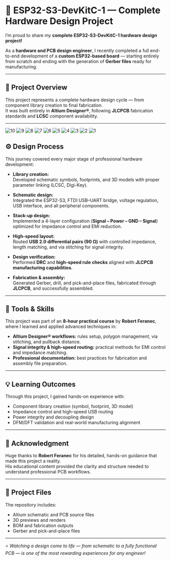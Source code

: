 # 🚀 ESP32-S3-DevKitC-1 — Complete Hardware Design Project

I’m proud to share my **complete ESP32-S3-DevKitC-1 hardware design project!**  

As a **hardware and PCB design engineer**, I recently completed a full end-to-end development of a **custom ESP32-based board** — starting entirely from scratch and ending with the generation of **Gerber files** ready for manufacturing.

---

## 🧩 Project Overview

This project represents a complete hardware design cycle — from component library creation to final fabrication.  
It was built entirely in **Altium Designer®**, following **JLCPCB** fabrication standards and **LCSC** component availability.

---
![10](https://github.com/user-attachments/assets/1b7e0ff4-2ec5-41b9-bf01-d07a14359537)
![9](https://github.com/user-attachments/assets/99eebc43-ff4a-4bfe-b81a-5ad635759a7c)
![8](https://github.com/user-attachments/assets/6ff13c48-7085-4e88-84fd-4a65b1425072)
![7](https://github.com/user-attachments/assets/78612a4c-1791-4101-b9cc-cc9d93cb4ba2)
![6](https://github.com/user-attachments/assets/928e32c9-4850-4f77-aa1e-222384ac84c1)
![5](https://github.com/user-attachments/assets/f9225fb4-957e-48a3-aba4-62d77ccde97e)
![4](https://github.com/user-attachments/assets/fc0e46f8-5d7b-45de-a7b8-eeef7ef4be4f)
![3](https://github.com/user-attachments/assets/6fa11493-bde0-4533-b16a-b209ca06762a)
![2](https://github.com/user-attachments/assets/653b537c-1c68-4748-acc4-2b7d4064a017)
![1](https://github.com/user-attachments/assets/b7626bd4-d70f-4351-b18d-e84ca06f8c95)


## ⚙️ Design Process

This journey covered every major stage of professional hardware development:

- **Library creation:**  
  Developed schematic symbols, footprints, and 3D models with proper parameter linking (LCSC, Digi-Key).

- **Schematic design:**  
  Integrated the ESP32-S3, FTDI USB–UART bridge, voltage regulation, USB interface, and all peripheral components.

- **Stack-up design:**  
  Implemented a 4-layer configuration (**Signal – Power – GND – Signal**) optimized for impedance control and EMI reduction.

- **High-speed layout:**  
  Routed **USB 2.0 differential pairs (90 Ω)** with controlled impedance, length matching, and via stitching for signal integrity.

- **Design verification:**  
  Performed **DRC** and **high-speed rule checks** aligned with **JLCPCB manufacturing capabilities**.

- **Fabrication & assembly:**  
  Generated Gerber, drill, and pick-and-place files, fabricated through **JLCPCB**, and successfully assembled.

---

## 🧰 Tools & Skills

This project was part of an **8-hour practical course** by **Robert Feranec**, where I learned and applied advanced techniques in:

- **Altium Designer® workflows:** rules setup, polygon management, via stitching, and pullback distance.  
- **Signal integrity & high-speed routing:** practical methods for EMI control and impedance matching.  
- **Professional documentation:** best practices for fabrication and assembly file preparation.  

---

## 💡 Learning Outcomes

Through this project, I gained hands-on experience with:

- Component library creation (symbol, footprint, 3D model)  
- Impedance control and high-speed USB routing  
- Power integrity and decoupling design  
- DFM/DFT validation and real-world manufacturing alignment  

---

## 🙏 Acknowledgment

Huge thanks to **Robert Feranec** for his detailed, hands-on guidance that made this project a reality.  
His educational content provided the clarity and structure needed to understand professional PCB workflows.  

---

## 📂 Project Files


The repository includes:
- Altium schematic and PCB source files  
- 3D previews and renders  
- BOM and fabrication outputs  
- Gerber and pick-and-place files  


---

⭐ *Watching a design come to life — from schematic to a fully functional PCB — is one of the most rewarding experiences for any engineer!*
